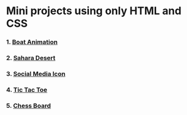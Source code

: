# Mini projects using only HTML and CSS
### 1. [Boat Animation](./01-Boat-Animation/index.html)
### 2. [Sahara Desert](./02-Sahara-Desert/index.html)
### 3. [Social Media Icon](./03-Social-Media-Icon/index.html)
### 4. [Tic Tac Toe](./04-Tic-Tac-Toe/index.html)
### 5. [Chess Board](./05-Chess-Board/index.html)
